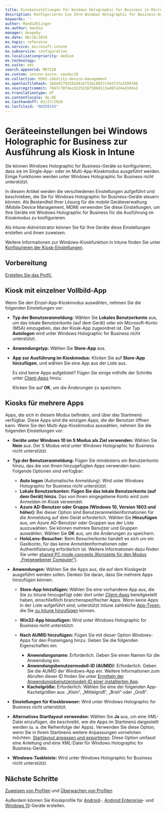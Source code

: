 ```yaml
---
title: Kioskeinstellungen für Windows Holographic for Business in Microsoft Intune – Azure | Microsoft-Dokumentation
description: Konfigurieren Sie Ihre Windows Holographic for Business-Geräte als Kiosks mit einer App oder mehreren Apps, und passen Sie das Startmenü an, fügen Sie Apps hinzu, zeigen Sie die Taskleiste an und konfigurieren Sie einen Webbrowser in Microsoft Intune.
keywords: ''
author: MandiOhlinger
ms.author: mandia
manager: dougeby
ms.date: 06/18/2019
ms.topic: reference
ms.service: microsoft-intune
ms.subservice: configuration
ms.localizationpriority: medium
ms.technology: ''
ms.suite: ems
search.appverid: MET150
ms.custom: intune-azure; seodec18
ms.collection: M365-identity-device-management
ms.openlocfilehash: 18de92792582d4c6753bc8657c56d73fa1509788
ms.sourcegitcommit: 7687cf8fdecd225216f58b8113ad07a24e43d4a3
ms.translationtype: HT
ms.contentlocale: de-DE
ms.lasthandoff: 03/27/2020
ms.locfileid: "80359143"
---
```

# <a name="windows-holographic-for-business-device-settings-to-run-as-a-kiosk-in-intune"></a>Geräteeinstellungen bei Windows Holographic for Business zur Ausführung als Kiosk in Intune

Sie können Windows Holographic for Business-Geräte so konfigurieren, dass sie im Single-App- oder im Multi-App-Kioskmodus ausgeführt werden. Einige Funktionen werden unter Windows Holographic for Business nicht unterstützt.

In diesem Artikel werden die verschiedenen Einstellungen aufgeführt und beschrieben, die Sie für Windows Holographic for Business-Geräte steuern können. Als Bestandteil Ihrer Lösung für die mobile Geräteverwaltung (Mobile Device Management, MDM) verwenden Sie diese Einstellungen, um Ihre Geräte mit Windows Holographic for Business für die Ausführung im Kioskmodus zu konfigurieren.

Als Intune-Administrator können Sie für Ihre Geräte diese Einstellungen erstellen und ihnen zuweisen.

Weitere Informationen zur Windows-Kioskfunktion in Intune finden Sie unter [Konfigurieren der Kiosk-Einstellungen](kiosk-settings.md).

## <a name="before-you-begin"></a>Vorbereitung

[Erstellen Sie das Profil.](kiosk-settings.md#create-the-profile)

## <a name="single-full-screen-app-kiosks"></a>Kiosk mit einzelner Vollbild-App

Wenn Sie den Einzel-App-Kioskmodus auswählen, nehmen Sie die folgenden Einstellungen vor:

- **Typ der Benutzeranmeldung:** Wählen Sie **Lokales Benutzerkonto** aus, um das lokale Benutzerkonto (auf dem Gerät) oder ein Microsoft-Konto (MSA) einzugeben, das der Kiosk-App zugeordnet ist. Der Typ **Autologon** wird unter Windows Holographic for Business nicht unterstützt.

- **Anwendungstyp:** Wählen Sie **Store-App** aus.

- **App zur Ausführung im Kioskmodus:** Klicken Sie auf **Store-App hinzufügen**, und wählen Sie eine App aus der Liste aus.

    Es sind keine Apps aufgelistet? Fügen Sie einige mithilfe der Schritte unter [Client-Apps](../apps/apps-add.md) hinzu.

    Klicken Sie auf **OK**, um die Änderungen zu speichern.

## <a name="multi-app-kiosks"></a>Kiosks für mehrere Apps

Apps, die sich in diesem Modus befinden, sind über das Startmenü verfügbar. Diese Apps sind die einzigen Apps, die der Benutzer öffnen kann. Wenn Sie den Multi-App-Kioskmodus auswählen, nehmen Sie die folgenden Einstellungen vor:

- **Geräte unter Windows 10 im S Modus als Ziel verwenden:** Wählen Sie **Nein** aus. Der S Modus wird unter Windows Holographic for Business nicht unterstützt.

- **Typ der Benutzeranmeldung:** Fügen Sie mindestens ein Benutzerkonto hinzu, das die von Ihnen hinzugefügten Apps verwenden kann. Folgende Optionen sind verfügbar: 

  - **Auto logon** (Automatische Anmeldung): Wird unter Windows Holographic for Business nicht unterstützt.
  - **Lokale Benutzerkonten:** **Fügen Sie das lokale Benutzerkonto (auf dem Gerät) hinzu**. Das von Ihnen eingegebene Konto wird zum Anmelden im Kiosk verwendet.
  - **Azure AD-Benutzer oder Gruppe (Windows 10, Version 1803 und höher):** Bei dieser Option sind Benutzeranmeldeinformationen für die Anmeldung auf dem Gerät erforderlich. Wählen Sie **Hinzufügen** aus, um Azure AD-Benutzer oder Gruppen aus der Liste auszuwählen. Sie können mehrere Benutzer und Gruppen auswählen. Wählen Sie **OK** aus, um die Änderungen zu speichern.
  - **HoloLens-Besucher:** Beim Besucherkonto handelt es sich um ein Gastkonto, für das keine Anmeldeinformationen oder Authentifizierung erforderlich ist. Weitere Informationen dazu finden Sie unter [shared PC mode concepts (Konzepte für den Modus „Freigegebener Computer“)](https://docs.microsoft.com/windows/configuration/set-up-shared-or-guest-pc#shared-pc-mode-concepts).

- **Anwendungen:** Wählen Sie die Apps aus, die auf dem Kioskgerät ausgeführt werden sollen. Denken Sie daran, dass Sie mehrere Apps hinzufügen können.

  - **Store-App hinzufügen:** Wählen Sie eine vorhandene App aus, die Sie zu Intune hinzugefügt oder dort unter [Client-Apps](../apps/apps-add.md) bereitgestellt haben, einschließlich branchenspezifischer Apps. Wenn keine Apps in der Liste aufgeführt sind, unterstützt Intune zahlreiche [App-Typen](../apps/apps-add.md), die Sie [zu Intune hinzufügen](../apps/store-apps-windows.md) können.
  - **Win32-App hinzufügen:** Wird unter Windows Holographic for Business nicht unterstützt.
  - **Nach AUMID hinzufügen:** Fügen Sie mit dieser Option Windows-Apps für den Posteingang hinzu. Geben Sie die folgenden Eigenschaften ein: 

    - **Anwendungsname:** Erforderlich. Geben Sie einen Namen für die Anwendung ein.
    - **Anwendungsbenutzermodell-ID (AUMID):** Erforderlich. Geben Sie die AUMID der Windows-App ein. Weitere Informationen zum Abrufen dieser ID finden Sie unter [Ermitteln der Anwendungsbenutzermodell-ID einer installierten App](https://docs.microsoft.com/windows-hardware/customize/enterprise/find-the-application-user-model-id-of-an-installed-app).
    - **Kachelgröße:** Erforderlich. Wählen Sie eine der folgenden App-Kachelgrößen aus: „Klein“, „Mittelgroß“, „Breit“ oder „Groß“.

- **Einstellungen für Kioskbrowser:** Wird unter Windows Holographic for Business nicht unterstützt.

- **Alternatives Startlayout verwenden:** Wählen Sie **Ja** aus, um eine XML-Datei einzufügen, die beschreibt, wie die Apps im Startmenü dargestellt werden (u. a. die Reihenfolge der Apps). Verwenden Sie diese Option, wenn Sie in Ihrem Startmenü weitere Anpassungen vornehmen möchten. [Startlayout anpassen und exportieren](https://docs.microsoft.com/hololens/hololens-kiosk#start-layout-for-hololens): Diese Option umfasst eine Anleitung und eine XML-Datei für Windows Holographic for Business-Geräte.

- **Windows-Taskleiste:** Wird unter Windows Holographic for Business nicht unterstützt.

## <a name="next-steps"></a>Nächste Schritte

[Zuweisen von Profilen](device-profile-assign.md) und [Überwachen von Profilen](device-profile-monitor.md)

Außerdem können Sie Kioskprofile für [Android](device-restrictions-android.md#kiosk)-, [Android Enterprise](device-restrictions-android-for-work.md#dedicated-devices)- und [Windows 10](kiosk-settings-windows.md)-Geräte erstellen.
